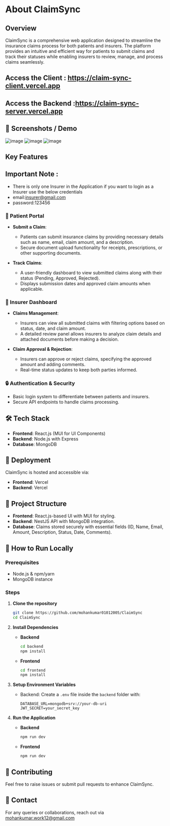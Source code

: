 # About ClaimSync  

## Overview  
ClaimSync is a comprehensive web application designed to streamline the insurance claims process for both patients and insurers. The platform provides an intuitive and efficient way for patients to submit claims and track their statuses while enabling insurers to review, manage, and process claims seamlessly.  

## Access the Client : https://claim-sync-client.vercel.app
## Access the Backend :https://claim-sync-server.vercel.app


## 📸 Screenshots / Demo  
![image](https://github.com/user-attachments/assets/a0db9628-cb96-4bc9-b1db-7e67722018e9)
![image](https://github.com/user-attachments/assets/a6605545-4f7f-43e0-b4d7-6a5e6945599c)
![image](https://github.com/user-attachments/assets/1846528c-a82d-4484-bbf7-2d366cae05de)

## Key Features  

## Important Note :
  - There is only one Insurer in the Application if you want to login as a Insurer use the below credentials
  - email:insurer@gmail.com
  - password:123456

### 🏥 Patient Portal  
- **Submit a Claim**:  
  - Patients can submit insurance claims by providing necessary details such as name, email, claim amount, and a description.  
  - Secure document upload functionality for receipts, prescriptions, or other supporting documents.  

- **Track Claims**:  
  - A user-friendly dashboard to view submitted claims along with their status (Pending, Approved, Rejected).  
  - Displays submission dates and approved claim amounts when applicable.  

### 🏢 Insurer Dashboard  
- **Claims Management**:  
  - Insurers can view all submitted claims with filtering options based on status, date, and claim amount.  
  - A detailed review panel allows insurers to analyze claim details and attached documents before making a decision.  

- **Claim Approval & Rejection**:  
  - Insurers can approve or reject claims, specifying the approved amount and adding comments.  
  - Real-time status updates to keep both parties informed.  

### 🔒 Authentication & Security  
- Basic login system to differentiate between patients and insurers.  
- Secure API endpoints to handle claims processing.  

## 🛠️ Tech Stack  
- **Frontend**: React.js (MUI for UI Components)  
- **Backend**: Node.js with Express
- **Database**: MongoDB  


## 🚀 Deployment  
ClaimSync is hosted and accessible via:  
- **Frontend**: Vercel  
- **Backend**: Vercel  

## 📂 Project Structure  
- **Frontend**: React.js-based UI with MUI for styling.  
- **Backend**: NestJS API with MongoDB integration.  
- **Database**: Claims stored securely with essential fields (ID, Name, Email, Amount, Description, Status, Date, Comments).  

## 📜 How to Run Locally  

### Prerequisites  
- Node.js & npm/yarn  
- MongoDB instance  

### Steps  
1. **Clone the repository**  
   ```sh  
   git clone https://github.com/mohankumar01012005/ClaimSync
   cd ClaimSync  
   ```  

2. **Install Dependencies**  
   - **Backend**  
     ```sh  
     cd backend  
     npm install  
     ```  
   - **Frontend**  
     ```sh  
     cd frontend  
     npm install  
     ```  

3. **Setup Environment Variables**  
   - Backend: Create a `.env` file inside the `backend` folder with:  
     ```env  
     DATABASE_URL=mongodb+srv://your-db-uri  
     JWT_SECRET=your_secret_key  
     ```  

4. **Run the Application**  
   - **Backend**  
     ```sh  
     npm run dev  
     ```  
   - **Frontend**  
     ```sh  
     npm run dev  
     ```  




## 🤝 Contributing  
Feel free to raise issues or submit pull requests to enhance ClaimSync.  

## 📧 Contact  
For any queries or collaborations, reach out via mohankumar.work12@gmail.com  



